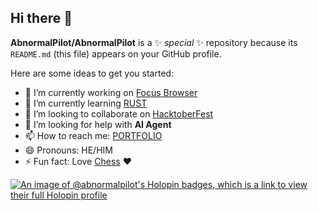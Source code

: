 ## Hi there 👋


**AbnormalPilot/AbnormalPilot** is a ✨ _special_ ✨ repository because its `README.md` (this file) appears on your GitHub profile.

Here are some ideas to get you started:

- 🔭 I’m currently working on [Focus Browser](https://github.com/AbnormalPilot/focusbrowser-app) 
- 🌱 I’m currently learning [RUST](https://rust-lang.org/)
- 👯 I’m looking to collaborate on [HacktoberFest](https://hacktoberfest.com/)
- 🤔 I’m looking for help with **AI Agent**
- 📫 How to reach me: [PORTFOLIO](https://checkouthimanshu.web.app)
- 😄 Pronouns: HE/HIM
- ⚡ Fun fact: Love [Chess](https://www.chess.com/member/abnormal_pilot) ❤️


[![An image of @abnormalpilot's Holopin badges, which is a link to view their full Holopin profile](https://holopin.me/abnormalpilot)](https://holopin.io/@abnormalpilot)
